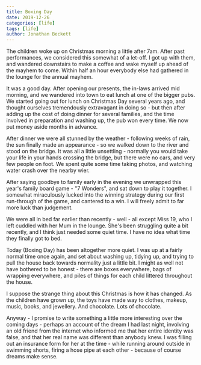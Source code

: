 ```yaml
---
title: Boxing Day
date: 2019-12-26
categories: [life]
tags: [life]
author: Jonathan Beckett
---
```


The children woke up on Christmas morning a little after 7am. After past performances, we considered this somewhat of a let-off. I got up with them, and wandered downstairs to make a coffee and wake myself up ahead of the mayhem to come. Within half an hour everybody else had gathered in the lounge for the annual mayhem.

It was a good day. After opening our presents, the in-laws arrived mid morning, and we wandered into town to eat lunch at one of the bigger pubs. We started going out for lunch on Christmas Day several years ago, and thought ourselves tremendously extravagant in doing so - but then after adding up the cost of doing dinner for several families, and the time involved in preparation and washing up, the pub won every time. We now put money aside months in advance.

After dinner we were all stunned by the weather - following weeks of rain, the sun finally made an appearance - so we walked down to the river and stood on the bridge. It was all a little unsettling - normally you would take your life in your hands crossing the bridge, but there were no cars, and very few people on foot. We spent quite some time taking photos, and watching water crash over the nearby wier.

After saying goodbye to family early in the evening we unwrapped this year's family board game - "7 Wonders", and sat down to play it together. I somewhat miraculously lucked into the winning strategy during our first run-through of the game, and cantered to a win. I will freely admit to far more luck than judgement.

We were all in bed far earlier than recently - well - all except Miss 19, who I left cuddled with her Mum in the lounge. She's been struggling quite a bit recently, and I think just needed some quiet time. I have no idea what time they finally got to bed.

Today (Boxing Day) has been altogether more quiet. I was up at a fairly normal time once again, and set about washing up, tidying up, and trying to pull the house back towards normality just a little bit. I might as well not have bothered to be honest - there are boxes everywhere, bags of wrapping everywhere, and piles of things for each child littered throughout the house.

I suppose the strange thing about this Christmas is how it has changed. As the children have grown up, the toys have made way to clothes, makeup, music, books, and jewellery. And chocolate. Lots of chocolate.

Anyway - I promise to write something a little more interesting over the coming days - perhaps an account of the dream I had last night, involving an old friend from the internet who informed me that her entire identity was false, and that her real name was different than anybody knew. I was filling out an insurance form for her at the time - while running around outside in swimming shorts, firing a hose pipe at each other - because of course dreams make sense.